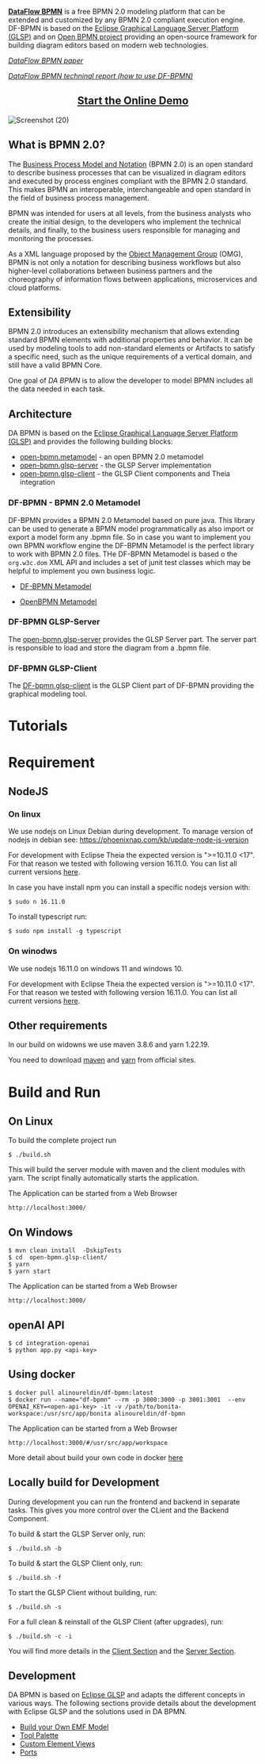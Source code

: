 [**DataFlow BPMN**](https://www.researchgate.net/publication/371043087_Zooming_in_for_Clarity_Towards_low-code_modeling_for_Activity_Data_Flow) is a free BPMN 2.0 modeling platform that can be extended and customized by any BPMN 2.0 compliant execution engine.
DF-BPMN is based on the [Eclipse Graphical Language Server Platform (GLSP)](https://www.eclipse.org/glsp/) and on [Open BPMN project](https://github.com/imixs/open-bpmn) providing an open-source framework for building diagram editors based on modern web technologies.

[*DataFlow BPMN paper*](https://www.researchgate.net/publication/371043087_Zooming_in_for_Clarity_Towards_low-code_modeling_for_Activity_Data_Flow)

[*DataFlow BPMN techninal report (how to use DF-BPMN)*](https://drive.google.com/file/d/1OlyvdmG6lZWu_PqOhf6OgEkZ6cwT6RPa/view?usp=sharing)

<h2 align="center"><a href="http://172.171.161.217:3000/#/usr/src/app/workspace" target="_blank">Start the Online Demo</a></h2>

![Screenshot (20)](https://user-images.githubusercontent.com/61513661/225958345-bfc13903-fa42-45ee-b59c-dd783cbfb5ea.png)

## What is BPMN 2.0?

The [Business Process Model and Notation](https://www.omg.org/spec/BPMN/) (BPMN 2.0) is an open standard to describe business processes that can be visualized in diagram editors and executed by process engines compliant with the BPMN 2.0 standard. This makes BPMN an interoperable, interchangeable and open standard in the field of business process management.

BPMN was intended for users at all levels, from the business analysts who create the initial design, to the developers who implement the technical details, and finally, to the business users responsible for managing and monitoring the processes.

As a XML language proposed by the [Object Management Group](https://www.omg.org/spec/BPMN/) (OMG), BPMN
is not only a notation for describing business workflows but also higher-level collaborations between business partners and the choreography of information flows between applications, microservices and cloud platforms.


## Extensibility 

BPMN 2.0 introduces an extensibility mechanism that allows extending standard BPMN elements with additional properties and behavior. It can be used by modeling tools to add non-standard elements or Artifacts to satisfy a specific need, such as the unique requirements of a vertical domain, and still have a valid BPMN Core.

One goal of *DA BPMN* is to allow the developer to model BPMN includes all the data needed in each task.


## Architecture

DA BPMN is based on the [Eclipse Graphical Language Server Platform (GLSP)](https://www.eclipse.org/glsp/) and provides the following building blocks:

- [open-bpmn.metamodel](./open-bpmn.metamodel/README.md) - an open BPMN 2.0 metamodel
- [open-bpmn.glsp-server](./open-bpmn.glsp-server/README.md) - the GLSP Server implementation
- [open-bpmn.glsp-client](./open-bpmn.glsp-client/README.md) - the GLSP Client components and Theia integration

### DF-BPMN - BPMN 2.0 Metamodel

DF-BPMN provides a BPMN 2.0 Metamodel based on pure java. This library can be used to generate a BPMN model programmatically as also import or export a model form any .bpmn file. So in case you want to implement you own BPMN workflow engine the DF-BPMN Metamodel is the perfect library to work with BPMN 2.0 files. THe DF-BPMN Metamodel is based o the `org.w3c.dom` XML API and includes a set of junit test classes which may be helpful to implement you own business logic. 

 - [DF-BPMN Metamodel](./open-bpmn.metamodel/README.md)

- [OpenBPMN Metamodel](./open-bpmn.metamodel/README.md)

### DF-BPMN GLSP-Server

The [open-bpmn.glsp-server](./open-bpmn.glsp-server/README.md) provides the GLSP Server part. The server part is responsible to load and store the diagram from a .bpmn file.


### DF-BPMN GLSP-Client

The [DF-bpmn.glsp-client](./open-bpmn.glsp-client/README.md) is the GLSP Client part of DF-BPMN providing the graphical modeling tool. 

# Tutorials

# Requirement
## NodeJS 
### On linux
We use nodejs on Linux Debian during development. To manage version of nodejs in debian see: https://phoenixnap.com/kb/update-node-js-version

For development with Eclipse Theia the expected version is ">=10.11.0 <17". For that reason we tested with following version  16.11.0. You can list all current versions [here](https://nodejs.org/en/download/releases/). 

In case you have install npm you can install a specific nodejs version with:

	$ sudo n 16.11.0
 
 
To install typescript run:

	$ sudo npm install -g typescript 

### On winodws
We use nodejs 16.11.0 on windows 11 and windows 10. 

For development with Eclipse Theia the expected version is ">=10.11.0 <17". For that reason we tested with following version  16.11.0. You can list all current versions [here](https://nodejs.org/en/download/releases/). 

## Other requirements
In our build on widowns we use maven 3.8.6 and yarn 1.22.19.

You need to download [maven](https://maven.apache.org/download.cgi) and [yarn](https://classic.yarnpkg.com/lang/en/docs/install/#windows-stable) from official sites.


# Build and Run 

## On Linux
To build the complete project run 

    $ ./build.sh

This will build the server module with maven and the client modules with yarn. The script finally automatically starts the application.

The Application can be started from a Web Browser

    http://localhost:3000/

## On Windows

	$ mvn clean install  -DskipTests
	$ cd  open-bpmn.glsp-client/
	$ yarn
	$ yarn start 

The Application can be started from a Web Browser

	http://localhost:3000/

 ## openAI API
 	$ cd integration-openai
  	$ python app.py <api-key>
	
## Using docker

	$ docker pull alinoureldin/df-bpmn:latest
	$ docker run --name="df-bpmn" --rm -p 3000:3000 -p 3001:3001  --env OPENAI_KEY=<open-api-key> -it -v /path/to/bonita-workspace:/usr/src/app/bonita alinoureldin/df-bpmn

	
The Application can be started from a Web Browser

	http://localhost:3000/#/usr/src/app/workspace
	
More detail about build your own code in docker [here](./docker/README.md)

## Locally build for Development

During development you can run the frontend and backend in separate tasks. This gives you more control over the CLient and the Backend Component.

To build & start the GLSP Server only, run:

    $ ./build.sh -b

To build & start the GLSP Client only, run:

    $ ./build.sh -f

To start the GLSP Client without building, run:

    $ ./build.sh -s

For a full clean & reinstall of the GLSP Client (after upgrades), run:

    $ ./build.sh -c -i

You will find more details in the [Client Section](./open-bpmn.glsp-client/README.md) and the [Server Section](./open-bpmn.glsp-server/README.md).

## Development

DA BPMN is based on [Eclipse GLSP](https://www.eclipse.org/glsp/) and adapts the different concepts in various ways. The following sections provide details about the development with Eclipse GLSP and the solutions used in DA BPMN.

 - [Build your Own EMF Model](./doc/BPMN_EMF.md)
 - [Tool Palette](./doc/TOOL_PALETTE.md)
 - [Custom Element Views](./doc/CUSTOM_VIEWS.md)
 - [Ports](./doc/PORTS.md)
 
 
 

	
